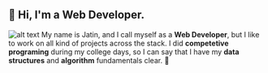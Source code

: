 ## 🚀 Hi,  I'm a Web Developer.
![alt text](https://i.imgur.com/PecDtsj.jpeg "Logo Title Text 1")
My name is Jatin, and I call myself as a **Web Developer**, but I like to work on all kind of projects across the stack. I did **competetive programing** during my college days, so I can say that I have my **data structures** and **algorithm** fundamentals clear. 🍪

